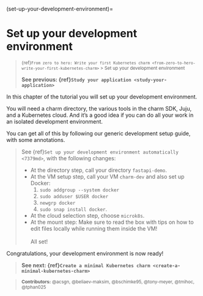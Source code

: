 (set-up-your-development-environment)=
# Set up your development environment

> <small>{ref}`From zero to hero: Write your first Kubernetes charm <from-zero-to-hero-write-your-first-kubernetes-charm>`  > Set up your development environment</small> 
>
> **See previous: {ref}`Study your application <study-your-application>`**

In this chapter of the tutorial you will set up your development environment. 

You will need a charm directory, the various tools in the charm SDK, Juju, and a Kubernetes cloud. And it’s a good idea if you can do all your work in an isolated development environment. 

You can get all of this by following our generic development setup guide, with some annotations. 

> See {ref}`Set up your development environment automatically <7379md>`, with the following changes:
> - At the directory step, call your directory `fastapi-demo`. 
> - At the VM setup step, call your VM `charm-dev` and also set up Docker: 
>     1. `sudo addgroup --system docker`
>     1. `sudo adduser $USER docker`
>     1. `newgrp docker`
>     1. `sudo snap install docker`.
> - At the cloud selection step, choose `microk8s`. 
> - At the mount step: Make sure to read the box with tips on how to edit files locally while running them inside the VM! <br><br>
> All set!



Congratulations, your development environment is now ready! 

> **See next: {ref}`Create a minimal Kubernetes charm <create-a-minimal-kubernetes-charm>`**

> <small> **Contributors:** @acsgn, @beliaev-maksim, @bschimke95, @tony-meyer, @tmihoc, @tphan025  </small>